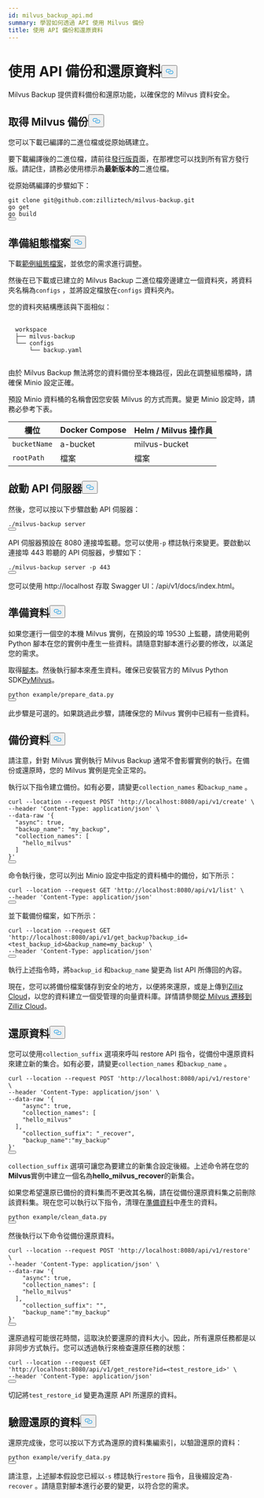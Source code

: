 ```yaml
---
id: milvus_backup_api.md
summary: 學習如何透過 API 使用 Milvus 備份
title: 使用 API 備份和還原資料
---
```

<h1 id="Back-up-and-Restore-Data-Using-APIs" class="common-anchor-header">使用 API 備份和還原資料<button data-href="#Back-up-and-Restore-Data-Using-APIs" class="anchor-icon" translate="no">
      <svg translate="no"
        aria-hidden="true"
        focusable="false"
        height="20"
        version="1.1"
        viewBox="0 0 16 16"
        width="16"
      >
        <path
          fill="#0092E4"
          fill-rule="evenodd"
          d="M4 9h1v1H4c-1.5 0-3-1.69-3-3.5S2.55 3 4 3h4c1.45 0 3 1.69 3 3.5 0 1.41-.91 2.72-2 3.25V8.59c.58-.45 1-1.27 1-2.09C10 5.22 8.98 4 8 4H4c-.98 0-2 1.22-2 2.5S3 9 4 9zm9-3h-1v1h1c1 0 2 1.22 2 2.5S13.98 12 13 12H9c-.98 0-2-1.22-2-2.5 0-.83.42-1.64 1-2.09V6.25c-1.09.53-2 1.84-2 3.25C6 11.31 7.55 13 9 13h4c1.45 0 3-1.69 3-3.5S14.5 6 13 6z"
        ></path>
      </svg>
    </button></h1><p>Milvus Backup 提供資料備份和還原功能，以確保您的 Milvus 資料安全。</p>
<h2 id="Obtain-Milvus-Backup" class="common-anchor-header">取得 Milvus 備份<button data-href="#Obtain-Milvus-Backup" class="anchor-icon" translate="no">
      <svg translate="no"
        aria-hidden="true"
        focusable="false"
        height="20"
        version="1.1"
        viewBox="0 0 16 16"
        width="16"
      >
        <path
          fill="#0092E4"
          fill-rule="evenodd"
          d="M4 9h1v1H4c-1.5 0-3-1.69-3-3.5S2.55 3 4 3h4c1.45 0 3 1.69 3 3.5 0 1.41-.91 2.72-2 3.25V8.59c.58-.45 1-1.27 1-2.09C10 5.22 8.98 4 8 4H4c-.98 0-2 1.22-2 2.5S3 9 4 9zm9-3h-1v1h1c1 0 2 1.22 2 2.5S13.98 12 13 12H9c-.98 0-2-1.22-2-2.5 0-.83.42-1.64 1-2.09V6.25c-1.09.53-2 1.84-2 3.25C6 11.31 7.55 13 9 13h4c1.45 0 3-1.69 3-3.5S14.5 6 13 6z"
        ></path>
      </svg>
    </button></h2><p>您可以下載已編譯的二進位檔或從原始碼建立。</p>
<p>要下載編譯後的二進位檔，請前往<a href="https://github.com/zilliztech/milvus-backup/releases">發行版頁</a>面，在那裡您可以找到所有官方發行版。請記住，請務必使用標示為<strong>最新版本的</strong>二進位檔。</p>
<p>從原始碼編譯的步驟如下：</p>
<pre><code translate="no" class="language-shell">git clone git@github.com:zilliztech/milvus-backup.git
go get
go build
<button class="copy-code-btn"></button></code></pre>
<h2 id="Prepare-configuration-file" class="common-anchor-header">準備組態檔案<button data-href="#Prepare-configuration-file" class="anchor-icon" translate="no">
      <svg translate="no"
        aria-hidden="true"
        focusable="false"
        height="20"
        version="1.1"
        viewBox="0 0 16 16"
        width="16"
      >
        <path
          fill="#0092E4"
          fill-rule="evenodd"
          d="M4 9h1v1H4c-1.5 0-3-1.69-3-3.5S2.55 3 4 3h4c1.45 0 3 1.69 3 3.5 0 1.41-.91 2.72-2 3.25V8.59c.58-.45 1-1.27 1-2.09C10 5.22 8.98 4 8 4H4c-.98 0-2 1.22-2 2.5S3 9 4 9zm9-3h-1v1h1c1 0 2 1.22 2 2.5S13.98 12 13 12H9c-.98 0-2-1.22-2-2.5 0-.83.42-1.64 1-2.09V6.25c-1.09.53-2 1.84-2 3.25C6 11.31 7.55 13 9 13h4c1.45 0 3-1.69 3-3.5S14.5 6 13 6z"
        ></path>
      </svg>
    </button></h2><p>下載<a href="https://raw.githubusercontent.com/zilliztech/milvus-backup/master/configs/backup.yaml">範例組態檔案</a>，並依您的需求進行調整。</p>
<p>然後在已下載或已建立的 Milvus Backup 二進位檔旁邊建立一個資料夾，將資料夾名稱為<code translate="no">configs</code> ，並將設定檔放在<code translate="no">configs</code> 資料夾內。</p>
<p>您的資料夾結構應該與下面相似：</p>
<pre>
  <code translate="no">
  workspace
  ├── milvus-backup
  └── configs
      └── backup.yaml
  </code>
</pre>
<p>由於 Milvus Backup 無法將您的資料備份至本機路徑，因此在調整組態檔時，請確保 Minio 設定正確。</p>
<div class="alert note">
<p>預設 Minio 資料桶的名稱會因您安裝 Milvus 的方式而異。變更 Minio 設定時，請務必參考下表。</p>
<table>
<thead>
<tr><th>欄位</th><th>Docker Compose</th><th>Helm / Milvus 操作員</th></tr>
</thead>
<tbody>
<tr><td><code translate="no">bucketName</code></td><td>a-bucket</td><td>milvus-bucket</td></tr>
<tr><td><code translate="no">rootPath</code></td><td>檔案</td><td>檔案</td></tr>
</tbody>
</table>
</div>
<h2 id="Start-up-the-API-server" class="common-anchor-header">啟動 API 伺服器<button data-href="#Start-up-the-API-server" class="anchor-icon" translate="no">
      <svg translate="no"
        aria-hidden="true"
        focusable="false"
        height="20"
        version="1.1"
        viewBox="0 0 16 16"
        width="16"
      >
        <path
          fill="#0092E4"
          fill-rule="evenodd"
          d="M4 9h1v1H4c-1.5 0-3-1.69-3-3.5S2.55 3 4 3h4c1.45 0 3 1.69 3 3.5 0 1.41-.91 2.72-2 3.25V8.59c.58-.45 1-1.27 1-2.09C10 5.22 8.98 4 8 4H4c-.98 0-2 1.22-2 2.5S3 9 4 9zm9-3h-1v1h1c1 0 2 1.22 2 2.5S13.98 12 13 12H9c-.98 0-2-1.22-2-2.5 0-.83.42-1.64 1-2.09V6.25c-1.09.53-2 1.84-2 3.25C6 11.31 7.55 13 9 13h4c1.45 0 3-1.69 3-3.5S14.5 6 13 6z"
        ></path>
      </svg>
    </button></h2><p>然後，您可以按以下步驟啟動 API 伺服器：</p>
<pre><code translate="no" class="language-shell">./milvus-backup server
<button class="copy-code-btn"></button></code></pre>
<p>API 伺服器預設在 8080 連接埠監聽。您可以使用<code translate="no">-p</code> 標誌執行來變更。要啟動以連接埠 443 聆聽的 API 伺服器，步驟如下：</p>
<pre><code translate="no" class="language-shell">./milvus-backup server -p 443
<button class="copy-code-btn"></button></code></pre>
<p>您可以使用 http://localhost 存取 Swagger UI：<port>/api/v1/docs/index.html。</p>
<h2 id="Prepare-data" class="common-anchor-header">準備資料<button data-href="#Prepare-data" class="anchor-icon" translate="no">
      <svg translate="no"
        aria-hidden="true"
        focusable="false"
        height="20"
        version="1.1"
        viewBox="0 0 16 16"
        width="16"
      >
        <path
          fill="#0092E4"
          fill-rule="evenodd"
          d="M4 9h1v1H4c-1.5 0-3-1.69-3-3.5S2.55 3 4 3h4c1.45 0 3 1.69 3 3.5 0 1.41-.91 2.72-2 3.25V8.59c.58-.45 1-1.27 1-2.09C10 5.22 8.98 4 8 4H4c-.98 0-2 1.22-2 2.5S3 9 4 9zm9-3h-1v1h1c1 0 2 1.22 2 2.5S13.98 12 13 12H9c-.98 0-2-1.22-2-2.5 0-.83.42-1.64 1-2.09V6.25c-1.09.53-2 1.84-2 3.25C6 11.31 7.55 13 9 13h4c1.45 0 3-1.69 3-3.5S14.5 6 13 6z"
        ></path>
      </svg>
    </button></h2><p>如果您運行一個空的本機 Milvus 實例，在預設的埠 19530 上監聽，請使用範例 Python 腳本在您的實例中產生一些資料。請隨意對腳本進行必要的修改，以滿足您的需求。</p>
<p>取得<a href="https://raw.githubusercontent.com/zilliztech/milvus-backup/main/example/prepare_data.py">腳本</a>。然後執行腳本來產生資料。確保已安裝官方的 Milvus Python SDK<a href="https://pypi.org/project/pymilvus/">PyMilvus</a>。</p>
<pre><code translate="no" class="language-shell">python example/prepare_data.py
<button class="copy-code-btn"></button></code></pre>
<p>此步驟是可選的。如果跳過此步驟，請確保您的 Milvus 實例中已經有一些資料。</p>
<h2 id="Back-up-data" class="common-anchor-header">備份資料<button data-href="#Back-up-data" class="anchor-icon" translate="no">
      <svg translate="no"
        aria-hidden="true"
        focusable="false"
        height="20"
        version="1.1"
        viewBox="0 0 16 16"
        width="16"
      >
        <path
          fill="#0092E4"
          fill-rule="evenodd"
          d="M4 9h1v1H4c-1.5 0-3-1.69-3-3.5S2.55 3 4 3h4c1.45 0 3 1.69 3 3.5 0 1.41-.91 2.72-2 3.25V8.59c.58-.45 1-1.27 1-2.09C10 5.22 8.98 4 8 4H4c-.98 0-2 1.22-2 2.5S3 9 4 9zm9-3h-1v1h1c1 0 2 1.22 2 2.5S13.98 12 13 12H9c-.98 0-2-1.22-2-2.5 0-.83.42-1.64 1-2.09V6.25c-1.09.53-2 1.84-2 3.25C6 11.31 7.55 13 9 13h4c1.45 0 3-1.69 3-3.5S14.5 6 13 6z"
        ></path>
      </svg>
    </button></h2><div class="tab-wrapper"></div>
<p>請注意，針對 Milvus 實例執行 Milvus Backup 通常不會影響實例的執行。在備份或還原時，您的 Milvus 實例是完全正常的。</p>
<p>執行以下指令建立備份。如有必要，請變更<code translate="no">collection_names</code> 和<code translate="no">backup_name</code> 。</p>
<pre><code translate="no" class="language-shell">curl --location --request POST &#x27;http://localhost:8080/api/v1/create&#x27; \
--header &#x27;Content-Type: application/json&#x27; \
--data-raw &#x27;{
  &quot;async&quot;: true,
  &quot;backup_name&quot;: &quot;my_backup&quot;,
  &quot;collection_names&quot;: [
    &quot;hello_milvus&quot;
  ]
}&#x27;
<button class="copy-code-btn"></button></code></pre>
<p>命令執行後，您可以列出 Minio 設定中指定的資料桶中的備份，如下所示：</p>
<pre><code translate="no" class="language-shell">curl --location --request GET &#x27;http://localhost:8080/api/v1/list&#x27; \
--header &#x27;Content-Type: application/json&#x27;
<button class="copy-code-btn"></button></code></pre>
<p>並下載備份檔案，如下所示：</p>
<pre><code translate="no" class="language-shell">curl --location --request GET &#x27;http://localhost:8080/api/v1/get_backup?backup_id=&lt;test_backup_id&gt;&amp;backup_name=my_backup&#x27; \
--header &#x27;Content-Type: application/json&#x27;
<button class="copy-code-btn"></button></code></pre>
<p>執行上述指令時，將<code translate="no">backup_id</code> 和<code translate="no">backup_name</code> 變更為 list API 所傳回的內容。</p>
<p>現在，您可以將備份檔案儲存到安全的地方，以便將來還原，或是上傳到<a href="https://cloud.zilliz.com">Zilliz Cloud</a>，以您的資料建立一個受管理的向量資料庫。詳情請參閱<a href="https://zilliz.com/doc/migrate_from_milvus-2x">從 Milvus 遷移到 Zilliz Cloud</a>。</p>
<h2 id="Restore-data" class="common-anchor-header">還原資料<button data-href="#Restore-data" class="anchor-icon" translate="no">
      <svg translate="no"
        aria-hidden="true"
        focusable="false"
        height="20"
        version="1.1"
        viewBox="0 0 16 16"
        width="16"
      >
        <path
          fill="#0092E4"
          fill-rule="evenodd"
          d="M4 9h1v1H4c-1.5 0-3-1.69-3-3.5S2.55 3 4 3h4c1.45 0 3 1.69 3 3.5 0 1.41-.91 2.72-2 3.25V8.59c.58-.45 1-1.27 1-2.09C10 5.22 8.98 4 8 4H4c-.98 0-2 1.22-2 2.5S3 9 4 9zm9-3h-1v1h1c1 0 2 1.22 2 2.5S13.98 12 13 12H9c-.98 0-2-1.22-2-2.5 0-.83.42-1.64 1-2.09V6.25c-1.09.53-2 1.84-2 3.25C6 11.31 7.55 13 9 13h4c1.45 0 3-1.69 3-3.5S14.5 6 13 6z"
        ></path>
      </svg>
    </button></h2><div class="tab-wrapper"></div>
<p>您可以使用<code translate="no">collection_suffix</code> 選項來呼叫 restore API 指令，從備份中還原資料來建立新的集合。如有必要，請變更<code translate="no">collection_names</code> 和<code translate="no">backup_name</code> 。</p>
<pre><code translate="no" class="language-shell">curl --location --request POST &#x27;http://localhost:8080/api/v1/restore&#x27; \
--header &#x27;Content-Type: application/json&#x27; \
--data-raw &#x27;{
    &quot;async&quot;: true,
    &quot;collection_names&quot;: [
    &quot;hello_milvus&quot;
  ],
    &quot;collection_suffix&quot;: &quot;_recover&quot;,
    &quot;backup_name&quot;:&quot;my_backup&quot;
}&#x27;
<button class="copy-code-btn"></button></code></pre>
<p><code translate="no">collection_suffix</code> 選項可讓您為要建立的新集合設定後綴。上述命令將在您的<strong>Milvus</strong>實例中建立一個名為<strong>hello_milvus_recover</strong>的新集合。</p>
<p>如果您希望還原已備份的資料集而不更改其名稱，請在從備份還原資料集之前刪除該資料集。現在您可以執行以下指令，清理在<a href="#Prepare-data">準備資料</a>中產生的資料。</p>
<pre><code translate="no" class="language-shell">python example/clean_data.py
<button class="copy-code-btn"></button></code></pre>
<p>然後執行以下命令從備份還原資料。</p>
<pre><code translate="no" class="language-shell">curl --location --request POST &#x27;http://localhost:8080/api/v1/restore&#x27; \
--header &#x27;Content-Type: application/json&#x27; \
--data-raw &#x27;{
    &quot;async&quot;: true,
    &quot;collection_names&quot;: [
    &quot;hello_milvus&quot;
  ],
    &quot;collection_suffix&quot;: &quot;&quot;,
    &quot;backup_name&quot;:&quot;my_backup&quot;
}&#x27;
<button class="copy-code-btn"></button></code></pre>
<p>還原過程可能很花時間，這取決於要還原的資料大小。因此，所有還原任務都是以非同步方式執行。您可以透過執行來檢查還原任務的狀態：</p>
<pre><code translate="no" class="language-shell">curl --location --request GET &#x27;http://localhost:8080/api/v1/get_restore?id=&lt;test_restore_id&gt;&#x27; \
--header &#x27;Content-Type: application/json&#x27;
<button class="copy-code-btn"></button></code></pre>
<p>切記將<code translate="no">test_restore_id</code> 變更為還原 API 所還原的資料。</p>
<h2 id="Verify-restored-data" class="common-anchor-header">驗證還原的資料<button data-href="#Verify-restored-data" class="anchor-icon" translate="no">
      <svg translate="no"
        aria-hidden="true"
        focusable="false"
        height="20"
        version="1.1"
        viewBox="0 0 16 16"
        width="16"
      >
        <path
          fill="#0092E4"
          fill-rule="evenodd"
          d="M4 9h1v1H4c-1.5 0-3-1.69-3-3.5S2.55 3 4 3h4c1.45 0 3 1.69 3 3.5 0 1.41-.91 2.72-2 3.25V8.59c.58-.45 1-1.27 1-2.09C10 5.22 8.98 4 8 4H4c-.98 0-2 1.22-2 2.5S3 9 4 9zm9-3h-1v1h1c1 0 2 1.22 2 2.5S13.98 12 13 12H9c-.98 0-2-1.22-2-2.5 0-.83.42-1.64 1-2.09V6.25c-1.09.53-2 1.84-2 3.25C6 11.31 7.55 13 9 13h4c1.45 0 3-1.69 3-3.5S14.5 6 13 6z"
        ></path>
      </svg>
    </button></h2><p>還原完成後，您可以按以下方式為還原的資料集編索引，以驗證還原的資料：</p>
<pre><code translate="no" class="language-shell">python example/verify_data.py
<button class="copy-code-btn"></button></code></pre>
<p>請注意，上述腳本假設您已經以<code translate="no">-s</code> 標誌執行<code translate="no">restore</code> 指令，且後綴設定為<code translate="no">-recover</code> 。請隨意對腳本進行必要的變更，以符合您的需求。</p>

